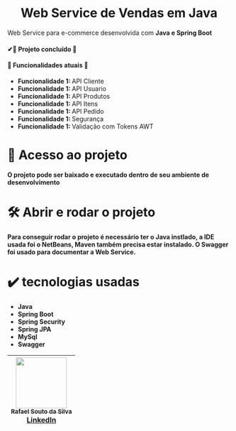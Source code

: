 <h1 align="center"> Web Service de Vendas em Java</h1>

<p>Web Service para e-commerce desenvolvida com <strong>Java e Spring Boot</strong></p>


<h4>✔🚧 Projeto concluído 🚧</h4>

<h4>🔨 Funcionalidades atuais 🔨 </h4>

<ul>
  <li><strong>Funcionalidade 1: </strong>API Cliente</li>
   <li><strong>Funcionalidade 1: </strong>API Usuario</li>
   <li><strong>Funcionalidade 1: </strong>API Produtos</li>
   <li><strong>Funcionalidade 1: </strong>API Itens</li>
   <li><strong>Funcionalidade 1: </strong>API Pedido</li>
   <li><strong>Funcionalidade 1: </strong>Segurança</li>
   <li><strong>Funcionalidade 1: </strong>Validação com Tokens AWT</li>
</ul>

# 📁 Acesso ao projeto

**O projeto pode ser baixado e executado dentro de seu ambiente de desenvolvimento**

# 🛠️ Abrir e rodar o projeto

**Para conseguir rodar o projeto é necessário ter o Java instlado, a IDE usada foi o NetBeans, Maven também precisa estar instalado. O Swagger foi usado para documentar a Web Service.**

# ✔️ tecnologias usadas
<ul>
  <li><strong>Java</strong></li>
  <li><strong>Spring Boot</strong></li>
  <li><strong>Spring Security</strong></li>
  <li><strong>Spring JPA</strong></li>
  <li><strong>MySql</strong></li>
  <li><strong>Swagger</strong></li>
</ul>

| [<img src="https://github.com/Rafael-a11y/SeteDiasDeCodigoProgramacao/assets/63820646/c4ef5e3f-3a75-4eab-93c5-2f4b38b9b275" width=115><br><sub>Rafael Souto da Silva</sub><br><a href="https://www.linkedin.com/in/rafael-souto-da-silva-920335211/" target="_blank">LinkedIn</a>](https://www.linkedin.com/in/rafael-souto-da-silva-920335211/) |
| :---: |



